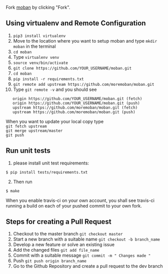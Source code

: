 Fork [moban](https://github.com/moremoban/moban) by clicking "Fork".

## Using virtualenv and Remote Configuration
1. `pip3 install virtualenv`
2. Move to the location where you want to setup moban and type `mkdir moban` in the terminal
3. `cd moban`
3. Type `virtualenv venv`
4. `source venv/bin/activate`
5. `git clone https://github.com/YOUR_USERNAME/moban.git`
6. `cd moban`
7. `pip install -r requirements.txt`
8. `git remote add upstream https://github.com/moremoban/moban.git`
9. Type ` git remote -v ` and you should see <br>
```
   origin https://github.com/YOUR_USERNAME/moban.git (fetch)
   origin https://github.com/YOUR_USERNAME/moban.git (push) 
   upstream https://github.com/moremoban/moban.git (fetch)
   upstream https://github.com/moremoban/moban.git (push)
```

When you want to update your local copy type <br> `git fetch upstream` <br> `git merge upstream/master` <br> `git push`

## Run unit tests

1. please install unit test requirements:

```
$ pip install tests/requirements.txt
```

2. Then run

```
$ make
```

When you enable travis-ci on your own account, you shall see travis-ci running a build on each of your pushed commit to your own fork.

## Steps for creating a Pull Request
1. Checkout to the master branch `git checkout master`
3. Start a new branch with a suitable name `git checkout -b branch_name`
4. Develop a new feature or solve an existing issue 
5. Add the changed files `git add file_name`
6. Commit with a suitable message `git commit -m " Changes made "`
7. Push `git push origin branch_name`
8. Go to the Github Repository and create a pull request to the dev branch
